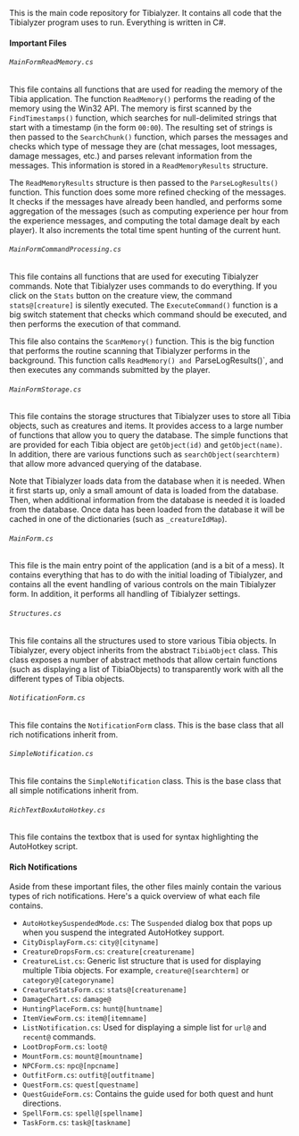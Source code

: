 This is the main code repository for Tibialyzer. It contains all code that the Tibialyzer program uses to run. Everything is written in C#.

#### Important Files
###### `MainFormReadMemory.cs` 

This file contains all functions that are used for reading the memory of the Tibia application. The function `ReadMemory()` performs the reading of the memory using the Win32 API. The memory is first scanned by the `FindTimestamps()` function, which searches for null-delimited strings that start with a timestamp (in the form `00:00`). The resulting set of strings is then passed to the `SearchChunk()` function, which parses the messages and checks which type of message they are (chat messages, loot messages, damage messages, etc.) and parses relevant information from the messages. This information is stored in a `ReadMemoryResults` structure.

The `ReadMemoryResults` structure is then passed to the `ParseLogResults()` function. This function does some more refined checking of the messages. It checks if the messages have already been handled, and performs some aggregation of the messages (such as computing experience per hour from the experience messages, and computing the total damage dealt by each player). It also increments the total time spent hunting of the current hunt.

###### `MainFormCommandProcessing.cs` 

This file contains all functions that are used for executing Tibialyzer commands. Note that Tibialyzer uses commands to do everything. If you click on the `Stats` button on the creature view, the command `stats@[creature]` is silently executed. The `ExecuteCommand()` function is a big switch statement that checks which command should be executed, and then performs the execution of that command.

This file also contains the `ScanMemory()` function. This is the big function that performs the routine scanning that Tibialyzer performs in the background. This function calls `ReadMemory() and `ParseLogResults()`, and then executes any commands submitted by the player. 

###### `MainFormStorage.cs`

This file contains the storage structures that Tibialyzer uses to store all Tibia objects, such as creatures and items. It provides access to a large number of functions that allow you to query the database. The simple functions that are provided for each Tibia object are `getObject(id)` and `getObject(name)`. In addition, there are various functions such as `searchObject(searchterm)` that allow more advanced querying of the database.

Note that Tibialyzer loads data from the database when it is needed. When it first starts up, only a small amount of data is loaded from the database. Then, when additional information from the database is needed it is loaded from the database. Once data has been loaded from the database it will be cached in one of the dictionaries (such as `_creatureIdMap`).

###### `MainForm.cs`

This file is the main entry point of the application (and is a bit of a mess). It contains everything that has to do with the initial loading of Tibialyzer, and contains all the event handling of various controls on the main Tibialyzer form. In addition, it performs all handling of Tibialyzer settings. 

###### `Structures.cs`

This file contains all the structures used to store various Tibia objects. In Tibialyzer, every object inherits from the abstract `TibiaObject` class. This class exposes a number of abstract methods that allow certain functions (such as displaying a list of TibiaObjects) to transparently work with all the different types of Tibia objects. 

###### `NotificationForm.cs`

This file contains the `NotificationForm` class. This is the base class that all rich notifications inherit from. 

###### `SimpleNotification.cs`

This file contains the `SimpleNotification` class. This is the base class that all simple notifications inherit from. 


###### `RichTextBoxAutoHotkey.cs`

This file contains the textbox that is used for syntax highlighting the AutoHotkey script.

#### Rich Notifications
Aside from these important files, the other files mainly contain the various types of rich notifications. Here's a quick overview of what each file contains.
- `AutoHotkeySuspendedMode.cs`: The `Suspended` dialog box that pops up when you suspend the integrated AutoHotkey support.
- `CityDisplayForm.cs`: `city@[cityname]`
- `CreatureDropsForm.cs`: `creature[creaturename]`
- `CreatureList.cs`: Generic list structure that is used for displaying multiple Tibia objects. For example, `creature@[searchterm]` or `category@[categoryname]`
- `CreatureStatsForm.cs`: `stats@[creaturename]`
- `DamageChart.cs`: `damage@`
- `HuntingPlaceForm.cs`: `hunt@[huntname]`
- `ItemViewForm.cs`: `item@[itemname]`
- `ListNotification.cs`: Used for displaying a simple list for `url@` and `recent@` commands.
- `LootDropForm.cs`: `loot@`
- `MountForm.cs`: `mount@[mountname]`
- `NPCForm.cs`: `npc@[npcname]`
- `OutfitForm.cs`: `outfit@[outfitname]`
- `QuestForm.cs`: `quest[questname]`
- `QuestGuideForm.cs`: Contains the guide used for both quest and hunt directions.
- `SpellForm.cs`: `spell@[spellname]`
- `TaskForm.cs`: `task@[taskname]`

